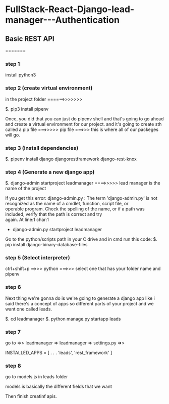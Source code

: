 # FullStack-React-Django-lead-manager---Authentication


## Basic REST API


=======
### step 1
install python3

### step 2 (create virtual environment)
in the project folder  ======>>>>>>>  

$. pip3 install pipenv

Once, you did that you can just do pipenv shell and that's going to go ahead and create a virtual environment for our project. and it's going to create sth called a pip file ===>>>>> pip file ===>>> this is where all of our packeges will go.

### step 3 (install  dependencies)
$. pipenv install django djangorestframework django-rest-knox

### step 4 (Generate a new django app)
$. django-admin startproject leadmanager    ====>>>>> lead manager is the name of the project


If you get this error: django-admin.py : The term 'django-admin.py' is not recognized as the name of a cmdlet, function, script file, or         
operable program. Check the spelling of the name, or if a path was included, verify that the path is correct and try      
again.
At line:1 char:1
+ django-admin.py startproject leadmanager

Go to the python/scripts path in your C drive and in cmd run this code:
$. pip install django-binary-database-files

### step 5 (Select interpreter)
ctrl+shift+p ==>>> python ===>>> select one that has your folder name and pipenv

### step 6
Next thing we're gonna do is we're going to generate a django app like i said there's a concept of apps so different parts of your project
and we want one called leads.

$. cd leadmanager
$. python manage.py startapp leads

### step 7 
go to =>> leadmanager => leadmanager => settings.py =>>

INSTALLED_APPS = [
  .
  .
  .
  'leads',
  'rest_framework'
]

### step 8
go to models.js in leads folder

models is basically the different fields that we want

Then finish creatinf apis.
